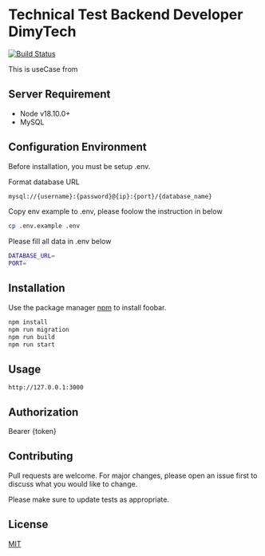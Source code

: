 # Technical Test Backend Developer DimyTech
[![Build Status](https://travis-ci.org/joemccann/dillinger.svg?branch=master)](https://travis-ci.org/joemccann/dillinger)

This is useCase from 

## Server Requirement
- Node v18.10.0+
- MySQL

## Configuration Environment
Before installation, you must be setup .env.

Format database URL
```bash
mysql://{username}:{password}@{ip}:{port}/{database_name}

```

Copy env example to .env, please foolow the instruction in below
```bash
cp .env.example .env
```

Please fill all data in .env below

```bash
DATABASE_URL=
PORT=
```

## Installation

Use the package manager [npm](https://docs.npmjs.com/downloading-and-installing-node-js-and-npm) to install foobar.

```bash
npm install
npm run migration
npm run build
npm run start
```

## Usage

```
http://127.0.0.1:3000
```

## Authorization
Bearer {token}

## Contributing

Pull requests are welcome. For major changes, please open an issue first
to discuss what you would like to change.

Please make sure to update tests as appropriate.

## License

[MIT](https://choosealicense.com/licenses/mit/)
